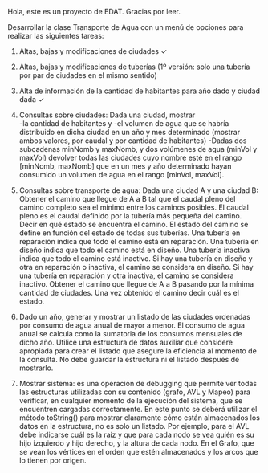 Hola, este es un proyecto de EDAT. Gracias por leer. 

Desarrollar la clase Transporte de Agua con un menú de opciones para realizar las siguientes tareas:
1. Altas, bajas y modificaciones de ciudades  ✓
2. Altas, bajas y modificaciones de tuberías (1º versión: solo una tubería por par de ciudades en el mismo sentido)
3. Alta de información de la cantidad de habitantes para año dado y ciudad dada ✓
4. Consultas sobre ciudades:
Dada una ciudad, mostrar  
-la cantidad de habitantes y 
-el volumen de agua que se habría distribuido en dicha ciudad en un año y mes determinado (mostrar ambos valores, por caudal y por cantidad de habitantes)
-Dadas dos subcadenas minNomb y maxNomb, y dos volúmenes de agua (minVol y maxVol) devolver todas las ciudades cuyo nombre esté en el rango [minNomb, maxNomb] que en un mes y año determinado hayan consumido un volumen de agua en el rango [minVol, maxVol].  


5. Consultas sobre transporte de agua: 
Dada una ciudad A y una ciudad B:
Obtener el camino que llegue de A a B tal que el caudal pleno del camino completo sea el mínimo entre los caminos posibles. El caudal pleno es el caudal definido por la tubería más pequeña del camino. Decir en qué estado se encuentra el camino.
El estado del camino se define en función del estado de todas sus tuberías.
Una tubería en reparación indica que todo el camino está en reparación. 
Una tubería en diseño indica que todo el camino está en diseño. 
Una tubería inactiva indica que todo el camino está inactivo. 
Si hay una tubería en diseño y otra en reparación o inactiva, el camino se considera en diseño.
Si hay una tubería en reparación y otra inactiva, el camino se considera inactivo.
Obtener el camino que llegue de A a B pasando por la mínima cantidad de ciudades. Una vez obtenido el camino decir cuál es el estado.
6. Dado un año, generar y mostrar un listado de las ciudades ordenadas por consumo de agua anual de mayor a menor. 
El consumo de agua anual se calcula como la sumatoria de los consumos mensuales de dicho año. 
Utilice una estructura de datos auxiliar que considere apropiada para crear el listado que asegure la eficiencia al momento de la consulta. No debe guardar la estructura ni el listado después de mostrarlo. 
7. Mostrar sistema: es una operación de debugging que permite ver todas las estructuras utilizadas con su contenido (grafo, AVL y Mapeo) para verificar, en cualquier momento de la ejecución del sistema, que se encuentren cargadas correctamente. En este punto se deberá utilizar el método toString() para mostrar claramente cómo están almacenados los datos en la estructura, no es solo un listado. Por ejemplo, para el AVL debe indicarse cuál es la raíz y que para cada nodo se vea quién es su hijo izquierdo y hijo derecho, y la altura de cada nodo. En el Grafo, que se vean los vértices en el orden que estén almacenados y los arcos que lo tienen por origen.
